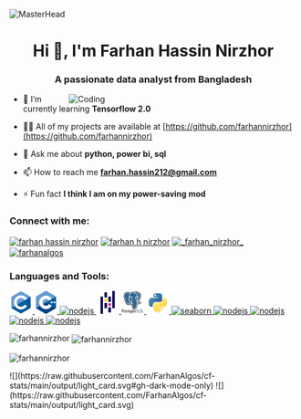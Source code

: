 ![MasterHead](https://i0.wp.com/www.sciencenews.org/wp-content/uploads/2023/04/040823_chatgpt_feat.gif?fit=1024%2C576&ssl=1)
<h1 align="center">Hi 👋, I'm Farhan Hassin Nirzhor</h1>
<h3 align="center">A passionate data analyst from Bangladesh</h3>
<img align="right" alt="Coding" width="400" src="https://cdn.prod.website-files.com/667460ccc43a88651a3236c3/66cd00773b43b2e53bfc4549_60d35967a853a1b14851703b_All%2520the%2520data%2520(1).gif">

- 🌱 I’m currently learning **Tensorflow 2.0**

- 👨‍💻 All of my projects are available at [https://github.com/farhannirzhor](https://github.com/farhannirzhor)

- 💬 Ask me about **python, power bi, sql**

- 📫 How to reach me **farhan.hassin212@gmail.com**

- ⚡ Fun fact **I think I am on my power-saving mod**

<h3 align="left">Connect with me:</h3>
<p align="left">
<a href="https://linkedin.com/in/farhan hassin nirzhor" target="blank"><img align="center" src="https://raw.githubusercontent.com/rahuldkjain/github-profile-readme-generator/master/src/images/icons/Social/linked-in-alt.svg" alt="farhan hassin nirzhor" height="30" width="40" /></a>
<a href="https://fb.com/farhan h nirzhor" target="blank"><img align="center" src="https://raw.githubusercontent.com/rahuldkjain/github-profile-readme-generator/master/src/images/icons/Social/facebook.svg" alt="farhan h nirzhor" height="30" width="40" /></a>
<a href="https://instagram.com/_farhan_nirzhor_" target="blank"><img align="center" src="https://raw.githubusercontent.com/rahuldkjain/github-profile-readme-generator/master/src/images/icons/Social/instagram.svg" alt="_farhan_nirzhor_" height="30" width="40" /></a>
<a href="https://codeforces.com/profile/farhanalgos" target="blank"><img align="center" src="https://raw.githubusercontent.com/rahuldkjain/github-profile-readme-generator/master/src/images/icons/Social/codeforces.svg" alt="farhanalgos" height="30" width="40" /></a>
</p>

<h3 align="left">Languages and Tools:</h3>
<p align="left"> <a href="https://www.cprogramming.com/" target="_blank" rel="noreferrer"> <img src="https://raw.githubusercontent.com/devicons/devicon/master/icons/c/c-original.svg" alt="c" width="40" height="40"/> </a> <a href="https://www.w3schools.com/cpp/" target="_blank" rel="noreferrer"> <img src="https://raw.githubusercontent.com/devicons/devicon/master/icons/cplusplus/cplusplus-original.svg" alt="cplusplus" width="40" height="40"/> </a> <a href="https://www.mathworks.com/" target="_blank" rel="noreferrer"> <img src="https://upload.wikimedia.org/wikipedia/commons/thumb/8/87/Sql_data_base_with_logo.png/640px-Sql_data_base_with_logo.png" alt="nodejs" width="40" height="40"/> </a> <a href="https://pandas.pydata.org/" target="_blank" rel="noreferrer"> <img src="https://raw.githubusercontent.com/devicons/devicon/2ae2a900d2f041da66e950e4d48052658d850630/icons/pandas/pandas-original.svg" alt="pandas" width="40" height="40"/> </a> <a href="https://www.postgresql.org" target="_blank" rel="noreferrer"> <img src="https://raw.githubusercontent.com/devicons/devicon/master/icons/postgresql/postgresql-original-wordmark.svg" alt="postgresql" width="40" height="40"/> </a> <a href="https://www.python.org" target="_blank" rel="noreferrer"> <img src="https://raw.githubusercontent.com/devicons/devicon/master/icons/python/python-original.svg" alt="python" width="40" height="40"/> </a> <a href="https://seaborn.pydata.org/" target="_blank" rel="noreferrer"> <img src="https://seaborn.pydata.org/_images/logo-mark-lightbg.svg" alt="seaborn" width="40" height="40"/> <img src="https://upload.wikimedia.org/wikipedia/commons/thumb/7/73/Microsoft_Excel_2013-2019_logo.svg/881px-Microsoft_Excel_2013-2019_logo.svg.png" alt="nodejs" width="40" height="40"/> <img src="https://imovo.com/wp-content/uploads/2023/12/PowerBI.png" alt="nodejs" width="40" height="40"/> <img src="https://pbs.twimg.com/profile_images/1286005234314162177/O31-t0pD_400x400.jpg" alt="nodejs" width="40" height="40"/> <img src="https://media.licdn.com/dms/image/D4D12AQFq38cGkv_oHQ/article-cover_image-shrink_600_2000/0/1679493396295?e=2147483647&v=beta&t=VbHivrsD3KbirknCmH5nq0TIEZxtIi7u2PuZXXiOYow" alt="nodejs" width="40" height="40"/> </a> </p>

<p><img align="left" src="https://github-readme-stats.vercel.app/api/top-langs?username=farhannirzhor&show_icons=true&locale=en&layout=compact" alt="farhannirzhor" /></p>

<p>&nbsp;<img align="center" src="https://github-readme-stats.vercel.app/api?username=farhannirzhor&show_icons=true&locale=en" alt="farhannirzhor" /></p>

<p><img align="center" src="https://github-readme-streak-stats.herokuapp.com/?user=farhannirzhor&" alt="farhannirzhor" /></p>
![](https://raw.githubusercontent.com/FarhanAlgos/cf-stats/main/output/light_card.svg#gh-dark-mode-only)
![](https://raw.githubusercontent.com/FarhanAlgos/cf-stats/main/output/light_card.svg)

